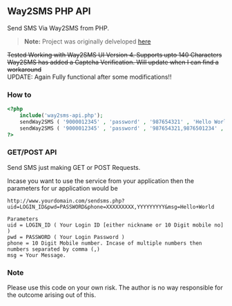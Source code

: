 Way2SMS PHP API
--------------

Send SMS Via Way2SMS from PHP.

> **Note:** Project was originally delveloped [here](https://github.com/kingster/Way2SMS-API)

<del>Tested Working with Way2SMS UI Version 4. Supports upto 140 Characters</del><br />
<del>Way2SMS has added a Captcha Verification. Will update when I can find a workaround</del><br />
UPDATE: Again Fully functional after some modifications!!


### How to

```php
<?php
    include('way2sms-api.php');
    sendWay2SMS ( '9000012345' , 'password' , '987654321' , 'Hello World');   
    sendWay2SMS ( '9000012345' , 'password' , '987654321,9876501234' , 'Hello World');   
?>
```


### GET/POST API

Send SMS just making GET or POST Requests.

Incase you want to use the service from your application then the parameters for ur application would be

```
http://www.yourdomain.com/sendsms.php?uid=LOGIN_ID&pwd=PASSWORD&phone=XXXXXXXXX,YYYYYYYYY&msg=Hello+World

Parameters
uid = LOGIN_ID ( Your Login ID [either nickname or 10 Digit mobile no] )
pwd = PASSWORD ( Your Login Password )
phone = 10 Digit Mobile number. Incase of multiple numbers then numbers separated by comma (,)
msg = Your Message.
```


### Note

Please use this code on your own risk. The author is no way responsible for the outcome arising out of this.
